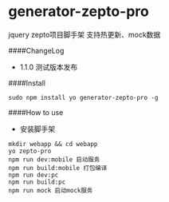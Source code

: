 # generator-zepto-pro
jquery zepto项目脚手架 支持热更新、mock数据

####ChangeLog
* 1.1.0 测试版本发布

####Install
```
sudo npm install yo generator-zepto-pro -g
```
####How to use
* 安装脚手架
```
mkdir webapp && cd webapp
yo zepto-pro
npm run dev:mobile 启动服务
npm run build:mobile 打包编译
npm run dev:pc
npm run build:pc
npm run mock 启动mock服务
```